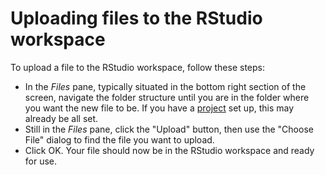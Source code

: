 # Uploading files to the RStudio workspace

To upload a file to the RStudio workspace, follow these steps:

- In the *Files* pane, typically situated in the bottom right section of the screen, navigate the folder structure until you are in the folder where you want the new file to be. If you have a [project](projects.md) set up, this may already be all set.
- Still in the *Files* pane, click the "Upload" button, then use the "Choose File" dialog to find the file you want to upload.
- Click OK. Your file should now be in the RStudio workspace and ready for use.
